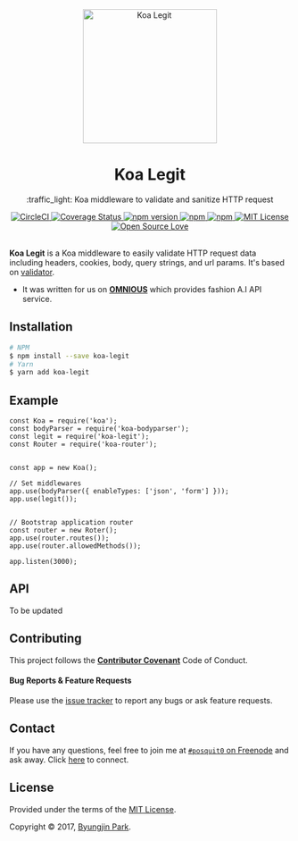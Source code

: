 <div align="center">
  <a href="https://github.com/posquit0/koa-rest-api-boilerplate" title="Koa REST API Boilerplate">
    <img alt="Koa Legit" src="" width="240px" />
  </a>
  <br />
  <h1>Koa Legit</h1>
</div>

<p align="center">
  :traffic_light: Koa middleware to validate and sanitize HTTP request
</p>

<div align="center">
  <a href="https://circleci.com/gh/posquit0/koa-legit">
    <img alt="CircleCI" src="https://circleci.com/gh/posquit0/koa-legit.svg?style=shield" />
  </a>
  <a href="https://coveralls.io/github/posquit0/koa-legit">
    <img src="https://coveralls.io/repos/github/posquit0/koa-legit/badge.svg" alt='Coverage Status' />
  </a>
  <a href="https://badge.fury.io/js/koa-legit">
    <img alt="npm version" src="https://badge.fury.io/js/koa-legit.svg" />
  </a>
  <a href="https://www.npmjs.com/package/koa-legit">
    <img alt="npm" src="https://img.shields.io/npm/dt/koa-legit.svg" />
  </a>
  <a href="https://david-dm.org/posquit0/koa-legit">
    <img alt="npm" src="https://img.shields.io/david/posquit0/koa-legit.svg?style=flat-square" />
  </a>
  <a href="https://opensource.org/licenses/mit-license.php">
    <img alt="MIT License" src="https://badges.frapsoft.com/os/mit/mit.svg?v=103" />
  </a>
  <a href="https://github.com/ellerbrock/open-source-badge/">
    <img alt="Open Source Love" src="https://badges.frapsoft.com/os/v1/open-source.svg?v=103" />
  </a>
</div>

<br />

**Koa Legit** is a Koa middleware to easily validate HTTP request data including headers, cookies, body, query strings, and url params. It's based on [validator](https://github.com/chriso/validator.js).

- It was written for us on [**OMNIOUS**](http://www.omnious.com) which provides fashion A.I API service.


## Installation

```bash
# NPM
$ npm install --save koa-legit
# Yarn
$ yarn add koa-legit
```


## Example

```node
const Koa = require('koa');
const bodyParser = require('koa-bodyparser');
const legit = require('koa-legit');
const Router = require('koa-router');


const app = new Koa();

// Set middlewares
app.use(bodyParser({ enableTypes: ['json', 'form'] }));
app.use(legit());


// Bootstrap application router
const router = new Roter();
app.use(router.routes());
app.use(router.allowedMethods());

app.listen(3000);
```


## API

To be updated


## Contributing

This project follows the [**Contributor Covenant**](http://contributor-covenant.org/version/1/4/) Code of Conduct.

#### Bug Reports & Feature Requests

Please use the [issue tracker](https://github.com/posquit0/koa-legit/issues) to report any bugs or ask feature requests.


## Contact

If you have any questions, feel free to join me at [`#posquit0` on Freenode](irc://irc.freenode.net/posquit0) and ask away. Click [here](https://kiwiirc.com/client/irc.freenode.net/posquit0) to connect.


## License

Provided under the terms of the [MIT License](https://github.com/posquit0/koa-legit/blob/master/LICENSE).

Copyright © 2017, [Byungjin Park](http://www.posquit0.com).

